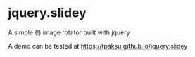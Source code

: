 # jquery.slidey
A simple (!) image rotator built with jquery

A demo can be tested at <https://tpaksu.github.io/jquery.slidey>